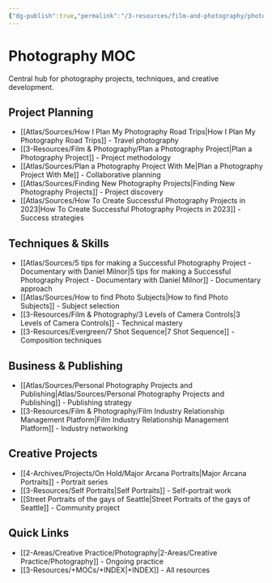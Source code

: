 ```yaml
---
{"dg-publish":true,"permalink":"/3-resources/film-and-photography/photography-moc/","title":"Photography MOC","tags":["📍 - MOC","🏙️ - Photo"],"updated":"2025-10-18T21:23:29.175-07:00"}
---
```



# Photography MOC

Central hub for photography projects, techniques, and creative development.

## Project Planning
- [[Atlas/Sources/How I Plan My Photography Road Trips\|How I Plan My Photography Road Trips]] - Travel photography
- [[3-Resources/Film & Photography/Plan a Photography Project\|Plan a Photography Project]] - Project methodology
- [[Atlas/Sources/Plan a Photography Project With Me\|Plan a Photography Project With Me]] - Collaborative planning
- [[Atlas/Sources/Finding New Photography Projects\|Finding New Photography Projects]] - Project discovery
- [[Atlas/Sources/How To Create Successful Photography Projects in 2023\|How To Create Successful Photography Projects in 2023]] - Success strategies

## Techniques & Skills
- [[Atlas/Sources/5 tips for making a Successful Photography Project - Documentary with Daniel Milnor\|5 tips for making a Successful Photography Project - Documentary with Daniel Milnor]] - Documentary approach
- [[Atlas/Sources/How to find Photo Subjects\|How to find Photo Subjects]] - Subject selection
- [[3-Resources/Film & Photography/3 Levels of Camera Controls\|3 Levels of Camera Controls]] - Technical mastery
- [[3-Resources/Evergreen/7 Shot Sequence\|7 Shot Sequence]] - Composition techniques

## Business & Publishing
- [[Atlas/Sources/Personal Photography Projects and Publishing\|Atlas/Sources/Personal Photography Projects and Publishing]] - Publishing strategy
- [[3-Resources/Film & Photography/Film Industry Relationship Management Platform\|Film Industry Relationship Management Platform]] - Industry networking

## Creative Projects
- [[4-Archives/Projects/On Hold/Major Arcana Portraits\|Major Arcana Portraits]] - Portrait series
- [[3-Resources/Self Portraits\|Self Portraits]] - Self-portrait work
- [[Street Portraits of the gays of Seattle\|Street Portraits of the gays of Seattle]] - Community project

## Quick Links
- [[2-Areas/Creative Practice/Photography\|2-Areas/Creative Practice/Photography]] - Ongoing practice
- [[3-Resources/+MOCs/+INDEX\|+INDEX]] - All resources

